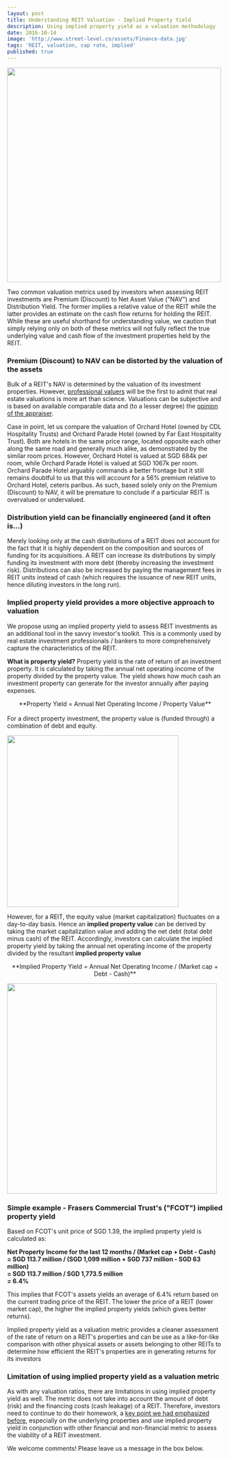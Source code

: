 ```yaml
---
layout: post
title: Understanding REIT Valuation - Implied Property Yield
description: Using implied property yield as a valuation methodology
date: 2016-10-14
image: 'http://www.street-level.co/assets/Finance-data.jpg'
tags: 'REIT, valuation, cap rate, implied'
published: true
---
```


<img src="http://www.street-level.co/assets/Finance-data.jpg" width="500px"><br>

Two common valuation metrics used by investors when assessing REIT investments are Premium (Discount) to Net Asset Value ("NAV") and Distribution Yield. The former implies a relative value of the REIT while the latter provides an estimate on the cash flow returns for holding the REIT. While these are useful shorthand for understanding value, we caution that simply relying only on both of these metrics will not fully reflect the true underlying value and cash flow of the investment properties held by the REIT. <!--more-->

### Premium (Discount) to NAV can be distorted by the valuation of the assets
Bulk of a REIT's NAV is determined by the valuation of its investment properties. However, [professional valuers](http://www.sisv.org.sg/) will be the first to admit that real estate valuations is more art than science. Valuations can be subjective and is based on available comparable data and (to a lesser degree) the [opinion of the appraiser](http://www.wongpartnership.com/index.php/files/download/2294).

Case in point, let us compare the valuation of Orchard Hotel (owned by CDL Hospitality Trusts) and Orchard Parade Hotel (owned by Far East Hospitality Trust). Both are hotels in the same price range, located opposite each other along the same road and generally much alike, as demonstrated by the similar room prices. However, Orchard Hotel is valued at SGD 684k per room, while Orchard Parade Hotel is valued at SGD 1067k per room. Orchard Parade Hotel arguably commands a better frontage but it still remains doubtful to us that this will account for a 56% premium relative to Orchard Hotel, ceteris paribus. As such, based solely only on the Premium (Discount) to NAV, it will be premature to conclude if a particular REIT is overvalued or undervalued.

### Distribution yield can be financially engineered (and it often is...)
Merely looking only at the cash distributions of a REIT does not account for the fact that it is highly dependent on the composition and sources of funding for its acquisitions. A REIT can increase its distributions by simply funding its investment with more debt (thereby increasing the investment risk). Distributions can also be increased by paying the management fees in REIT units instead of cash (which requires the issuance of new REIT units, hence diluting investors in the long run).

### Implied property yield provides a more objective approach to valuation
We propose using an implied property yield to assess REIT investments as an additional tool in the savvy investor's toolkit. This is a commonly used by real estate investment professionals / bankers to more comprehensively capture the characteristics of the REIT.

**What is property yield?**
Property yield is the rate of return of an investment property. It is calculated by taking the annual net operating income of the property divided by the property value. The yield shows how much cash an investment property can generate for the investor annually after paying expenses.

<center>**Property Yield = Annual Net Operating Income / Property Value**<br><br></center>
For a direct property investment, the property value is (funded through) a combination of debt and equity.<br>

<img src="http://www.street-level.co/assets/Property-value.png" width="400px"><br>

However, for a REIT, the equity value (market capitalization) fluctuates on a day-to-day basis. Hence an **implied property value** can be derived by taking the market capitalization value and adding the net debt (total debt minus cash) of the REIT. Accordingly, investors can calculate the implied property yield by taking the annual net operating income of the property divided by the resultant **implied property value**<br>

<center>**Implied Property Yield = Annual Net Operating Income / (Market cap + Debt - Cash)**<br></center>

<img src="http://www.street-level.co/assets/Implied-property-value.png" width="490px"><br>

### Simple example - Frasers Commercial Trust's ("FCOT") implied property yield

Based on FCOT's unit price of SGD 1.39, the implied property yield is calculated as:<br>

**Net Property Income for the last 12 months / (Market cap + Debt - Cash)**<br>
**= SGD 113.7 million / (SGD 1,099 million + SGD 737 million - SGD 63 million)**<br>
**= SGD 113.7 million / SGD 1,773.5 million**<br>
**= 6.4%**<br>

This implies that FCOT's assets yields an average of 6.4% return based on the current trading price of the REIT. The lower the price of a REIT (lower market cap), the higher the implied property yields (which gives better returns). 

Implied property yield as a valuation metric provides a cleaner assessment of the rate of return on a REIT's properties and can be use as a like-for-like comparison with other physical assets or assets belonging to other REITs to determine how efficient the REIT's properties are in generating returns for its investors

### Limitation of using implied property yield as a valuation metric
As with any valuation ratios, there are limitations in using implied property yield as well. The metric does not take into account the amount of debt (risk) and the financing costs (cash leakage) of a REIT. Therefore, investors need to continue to do their homework, a [key point we had emphasized before](http://www.street-level.co/2016/09/30/which-hotel-reit-to-invest-in.html), especially on the underlying properties and use implied property yield in conjunction with other financial and non-financial metric to assess the viability of a REIT investment. 

We welcome comments! Please leave us a message in the box below.
